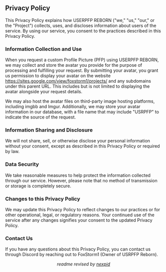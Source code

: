 <!DOCTYPE html>
<html>
<head>
</head>
<body>

<h2>Privacy Policy</h2>

<p>This Privacy Policy explains how USERPFP REBORN ("we," "us," "our," or the "Project") collects, uses, and discloses information about users of the service. By using our service, you consent to the practices described in this Privacy Policy.</p>

<h3>Information Collection and Use</h3>

<p>When you request a custom Profile Picture (PFP) using USERPFP REBORN, we may collect and store the avatar you provide for the purpose of processing and fulfilling your request. By submitting your avatar, you grant us permission to display your avatar on the website <a href="https://sites.google.com/view/foxstorm1/">https://sites.google.com/view/foxstorm1/projects/</a> and any subdomains under this parent URL. This includes but is not limited to displaying the avatar alongside your request details.</p>

<p>We may also host the avatar files on third-party image hosting platforms, including imgbb and Imgur. Additionally, we may store your avatar information in our database, with a file name that may include "USRPFP" to indicate the source of the request.</p>

<h3>Information Sharing and Disclosure</h3>

<p>We will not share, sell, or otherwise disclose your personal information without your consent, except as described in this Privacy Policy or required by law.</p>

<h3>Data Security</h3>

<p>We take reasonable measures to help protect the information collected through our service. However, please note that no method of transmission or storage is completely secure.</p>

<h3>Changes to this Privacy Policy</h3>

<p>We may update this Privacy Policy to reflect changes to our practices or for other operational, legal, or regulatory reasons. Your continued use of the service after any changes signifies your consent to the updated Privacy Policy.</p>

<h3>Contact Us</h3>

<p>If you have any questions about this Privacy Policy, you can contact us through Discord by reaching out to FoxStorm1 (Owner of USRPFP Reborn).</p>

<p style="text-align:center;"><i>readme revised by <a href="https://github.com/nexpid">nexpid</a></i></p>

</body>
</html>
